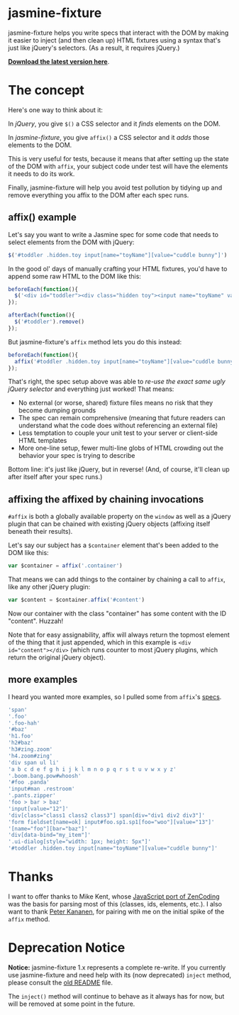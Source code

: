 # jasmine-fixture

jasmine-fixture helps you write specs that interact with the DOM by making it easier to inject (and then clean up) HTML fixtures using a syntax that's just like jQuery's selectors. (As a result, it requires jQuery.)

**[Download the latest version here](https://github.com/searls/jasmine-fixture/archives/master)**.

# The concept

Here's one way to think about it:

In *jQuery*, you give `$()` a CSS selector and it *finds* elements on the DOM.

In *jasmine-fixture*, you give `affix()` a CSS selector and it *adds* those elements to the DOM.

This is very useful for tests, because it means that after setting up the state of the DOM with `affix`, your subject code under test will have the elements it needs to do its work.

Finally, jasmine-fixture will help you avoid test pollution by tidying up and remove everything you affix to the DOM after each spec runs.

## affix() example

Let's say you want to write a Jasmine spec for some code that needs to select elements from the DOM with jQuery:

``` javascript
$('#toddler .hidden.toy input[name="toyName"][value="cuddle bunny"]')
```

In the good ol' days of manually crafting your HTML fixtures, you'd have to append some raw HTML to the DOM like this:

``` javascript
beforeEach(function(){
  $('<div id="toddler"><div class="hidden toy"><input name="toyName" value="cuddle bunny"></div></div>').appendTo('body');
});

afterEach(function(){
  $('#toddler').remove()
});
```

But jasmine-fixture's `affix` method lets you do this instead:

``` javascript
beforeEach(function(){
  affix('#toddler .hidden.toy input[name="toyName"][value="cuddle bunny"]')
});

```

That's right, the spec setup above was able to *re-use the exact same ugly jQuery selector* and everything just worked! That means:

* No external (or worse, shared) fixture files means no risk that they become dumping grounds
* The spec can remain comprehensive (meaning that future readers can understand what the code does without referencing an external file)
* Less temptation to couple your unit test to your server or client-side HTML templates
* More one-line setup, fewer multi-line globs of HTML crowding out the behavior your spec is trying to describe

Bottom line: it's just like jQuery, but in reverse! (And, of course, it'll clean up after itself after your spec runs.)

## affixing the affixed by chaining invocations

`#affix` is both a globally available property on the `window` as well as a jQuery plugin that can be chained with existing jQuery objects (affixing itself beneath their results).

Let's say our subject has a `$container` element that's been added to the DOM like this:

``` javascript
var $container = affix('.container')
```

That means we can add things to the container by chaining a call to `affix`, like any other jQuery plugin:

``` javascript
var $content = $container.affix('#content')
```

Now our container with the class "container" has some content with the ID "content". Huzzah!

Note that for easy assignability, affix will always return the topmost element of the thing that it just appended, which in this example is `<div id="content"></div>` (which runs counter to most jQuery plugins, which return the original jQuery object).

## more examples

I heard you wanted more examples, so I pulled some from `affix`'s [specs](https://github.com/searls/jasmine-fixture/blob/master/spec/affix-spec.coffee).

``` coffeescript
'span'                                                                  #<span></span>
'.foo'                                                                  #<div class="foo"></div>
'.foo-hah'                                                              #<div class="foo-hah"></div>
'#baz'                                                                  #<div id="baz"></div>
'h1.foo'                                                                #<h1 class="foo"></h1>
'h2#baz'                                                                #<h2 id="baz"></h2>
'h3#zing.zoom'                                                          #<h3 id="zing" class="zoom"></h3>
'h4.zoom#zing'                                                          #<h4 id="zing" class="zoom"></h4>
'div span ul li'                                                        #<div><span><ul><li></li></ul></span></div>
'a b c d e f g h i j k l m n o p q r s t u v w x y z'                   #<a><b><c><d><e><f><g><h><i><j><k><l><m><n><o><p><q><r><s><t><u><v><w><x><y><z></z></y></x></w></v></u></t></s></r></q></p></o></n></m></l></k></j></i></h></g></f></e></d></c></b></a>
'.boom.bang.pow#whoosh'                                                 #<div id="whoosh" class="boom bang pow"></div>
'#foo .panda'                                                           #<div id="foo"><div class="panda"></div></div>
'input#man .restroom'                                                   #<input id="man"></input>
'.pants.zipper'                                                         #<div class="pants zipper"></div>
'foo > bar > baz'                                                       #<foo><bar><baz></baz></bar></foo>
'input[value="12"]'                                                     #<input value="12">
'div[class="class1 class2 class3"] span[div="div1 div2 div3"]'          #<div class="class1 class2 class3"><span div="div1 div2 div3"></span></div>
'form fieldset[name=ok] input#foo.sp1.sp1[foo="woo"][value="13"]'       #<form><fieldset name="ok"><input foo="woo" value="13" id="foo" class="sp1 sp1"></fieldset></form>
'[name="foo"][bar="baz"]'                                               #<name name="foo" bar="baz"></name>
'div[data-bind="my_item"]'                                              #<div data-bind="my_item"></div>
'.ui-dialog[style="width: 1px; height: 5px"]'                           #<div style="width: 1px; height: 5px" class="ui-dialog"></div>
'#toddler .hidden.toy input[name="toyName"][value="cuddle bunny"]'      #<div id="toddler"><div class="hidden toy"><input name="toyName" value="cuddle bunny"></div></div>
```

# Thanks

I want to offer thanks to Mike Kent, whose [JavaScript port of ZenCoding](https://github.com/zodoz/jquery-ZenCoding) was the basis for parsing most of this (classes, ids, elements, etc.). I also want to thank [Peter Kananen](https://twitter.com/#!/pkananen), for pairing with me on the initial spike of the `affix` method.

# Deprecation Notice

**Notice:** jasmine-fixture 1.x represents a complete re-write. If you currently use jasmine-fixture and need help with its (now deprecated) `inject` method, please consult the [old README](https://github.com/searls/jasmine-fixture/blob/master/README-0.x.md) file.

The `inject()` method will continue to behave as it always has for now, but will be removed at some point in the future.

